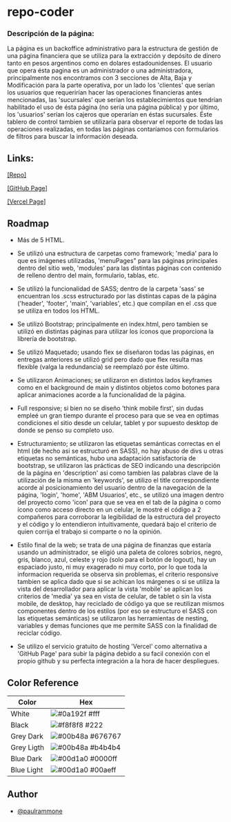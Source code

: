 # repo-coder

### Descripción de la página:

La página es un backoffice administrativo para la estructura de gestión de una página financiera que se utiliza para la extracción y depósito de dinero tanto en pesos argentinos como en dolares estadounidenses. El usuario que opera ésta pagina es un administrador o una administradora, principalmente nos encontramos con 3 secciones de Alta, Baja y Modificación para la parte operativa, por un lado los 'clientes' que serían los usuarios que requerirían hacer las operaciones financieras antes mencionadas, las 'sucursales' que serían los establecimientos que tendrían habilitado el uso de ésta página (no sería una página pública) y por último, los 'usuarios' serían los cajeros que operarían en éstas sucursales. Éste tablero de control tambien se utilizaría para observar el reporte de todas las operaciones realizadas, en todas las páginas contaríamos con formularios de filtros para buscar la información deseada.

## Links:

[[Repo]](https://github.com/89pabloalvarez/repo-coder.git)

[[GitHub Page]](https://89pabloalvarez.github.io/repo-coder/)

[[Vercel Page]](https://repo-coder-eosin.vercel.app/)

## Roadmap

- Más de 5 HTML.

- Se utilizó una estructura de carpetas como framework; 'media' para lo que es imágenes utilizadas, 'menuPages" para las páginas principales dentro del sitio web, 'modules' para las distintas páginas con contenido de relleno dentro del main, formulario, tablas, etc.

- Se utilizó la funcionalidad de SASS; dentro de la carpeta 'sass' se encuentran los .scss estructurado por las distintas capas de la página ('header', 'footer', 'main', 'variables', etc.) que compilan en el .css que se utiliza en todos los HTML.

- Se utilizó Bootstrap; principalmente en index.html, pero tambien se utilizó en distintas páginas para utilizar los íconos que proporciona la librería de bootstrap.

- Se utilizó Maquetado; usando flex se diseñaron todas las páginas, en entregas anteriores se utilizó grid pero dado que flex resulta mas flexible (valga la redundancia) se reemplazó por éste último.

- Se utilizaron Animaciones; se utilizaron en distintos lados keyframes como en el background de main y distintos objetos como botones para aplicar animaciones acorde a la funcionalidad de la página.

- Full responsive; si bien no se diseño 'think mobile first', sin dudas empleé un gran tiempo durante el proceso para que se vea en optimas condiciones el sitio desde un celular, tablet y por supuesto desktop de donde se penso su completo uso.

- Estructuramiento; se utilizaron las etiquetas semánticas correctas en el html (de hecho asi se estructuró en SASS), no hay abuso de divs u otras etiquetas no semánticas, hubo una adaptación satisfactoria de bootstrap, se utilizaron las prácticas de SEO indicando una descripción de la página en 'description' asi como tambien las palabras clave de la utilización de la misma en 'keywords', se utilizo el title correspondiente acorde al posicionamiento del usuario dentro de la navegación de la página, 'login', 'home', 'ABM Usuarios', etc., se utilizó una imagen dentro del proyecto como 'icon' para que se vea en el tab de la página o como ícono como acceso directo en un celular, le mostré el código a 2 compañeros para corroborar la legibilidad de la estructura del proyecto y el código y lo entendieron intuitivamente, quedará bajo el criterio de quien corrija el trabajo si comparte o no la opinión.

- Estilo final de la web; se trata de una página de finanzas que estaría usando un administrador, se eligió una paleta de colores sobrios, negro, gris, blanco, azul, celeste y rojo (solo para el botón de logout), hay un espaciado justo, ni muy exagerado ni muy corto, por lo que toda la informacion requerida se observa sin problemas, el criterio responsive tambien se aplica dado que si se achican los márgenes o si se utiliza la vista del desarrollador para aplicar la vista 'mobile' se aplican los criterios de 'media' ya sea en vista de celular, de tablet o sin la vista mobile, de desktop, hay reciclado de código ya que se reutilizan mismos componentes dentro de los estilos (por eso se estructuro el SASS con las etiquetas semánticas) se utilizaron las herramientas de nesting, variables y demas funciones que me permite SASS con la finalidad de reciclar código.

- Se utilizo el servicio gratuito de hosting 'Vercel' como alternativa a 'GitHub Page' para subir la página debido a su facil conexión con el propio github y su perfecta integración a la hora de hacer despliegues.

## Color Reference

| Color      | Hex                                                              |
| ---------- | ---------------------------------------------------------------- |
| White      | ![#0a192f](https://via.placeholder.com/10/0a192f?text=+) #fff    |
| Black      | ![#f8f8f8](https://via.placeholder.com/10/f8f8f8?text=+) #222    |
| Grey Dark  | ![#00b48a](https://via.placeholder.com/10/00b48a?text=+) #676767 |
| Grey Ligth | ![#00b48a](https://via.placeholder.com/10/00b48a?text=+) #b4b4b4 |
| Blue Dark  | ![#00d1a0](https://via.placeholder.com/10/00b48a?text=+) #0000ff |
| Blue Light | ![#00d1a0](https://via.placeholder.com/10/00b48a?text=+) #00aeff |

## Author

- [@paulrammone](https://www.linkedin.com/in/pablo-alvarez-bernardez/)
